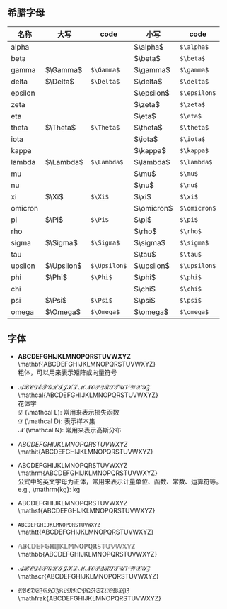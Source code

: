 ## 希腊字母
<html>
<table>
<thead>
<tr>
<th>名称</th>
<th>大写</th>
<th>code</th>
<th>小写</th>
<th>code</th>
</tr>
</thead>
<tbody><tr>
<td>alpha</td>
<td></td>
<td></td>
<td>$\alpha$</td>
<td><code>$\alpha$</code></td>
</tr>
<tr>
<td>beta</td>
<td></td>
<td></td>
<td>$\beta$</td>
<td><code>$\beta$</code></td>
</tr>
<tr>
<td>gamma</td>
<td>$\Gamma$</td>
<td><code>$\Gamma$</code></td>
<td>$\gamma$</td>
<td><code>$\gamma$</code></td>
</tr>
<tr>
<td>delta</td>
<td>$\Delta$</td>
<td><code>$\Delta$</code></td>
<td>$\delta$</td>
<td><code>$\delta$</code></td>
</tr>
<tr>
<td>epsilon</td>
<td></td>
<td></td>
<td>$\epsilon$</td>
<td><code>$\epsilon$</code></td>
</tr>
<tr>
<td>zeta</td>
<td></td>
<td></td>
<td>$\zeta$</td>
<td><code>$\zeta$</code></td>
</tr>
<tr>
<td>eta</td>
<td></td>
<td></td>
<td>$\eta$</td>
<td><code>$\eta$</code></td>
</tr>
<tr>
<td>theta</td>
<td>$\Theta$</td>
<td><code>$\Theta$</code></td>
<td>$\theta$</td>
<td><code>$\theta$</code></td>
</tr>
<tr>
<td>iota</td>
<td></td>
<td></td>
<td>$\iota$</td>
<td><code>$\iota$</code></td>
</tr>
<tr>
<td>kappa</td>
<td></td>
<td></td>
<td>$\kappa$</td>
<td><code>$\kappa$</code></td>
</tr>
<tr>
<td>lambda</td>
<td>$\Lambda$</td>
<td><code>$\Lambda$</code></td>
<td>$\lambda$</td>
<td><code>$\lambda$</code></td>
</tr>
<tr>
<td>mu</td>
<td></td>
<td></td>
<td>$\mu$</td>
<td><code>$\mu$</code></td>
</tr>
<tr>
<td>nu</td>
<td></td>
<td></td>
<td>$\nu$</td>
<td><code>$\nu$</code></td>
</tr>
<tr>
<td>xi</td>
<td>$\Xi$</td>
<td><code>$\Xi$</code></td>
<td>$\xi$</td>
<td><code>$\xi$</code></td>
</tr>
<tr>
<td>omicron</td>
<td></td>
<td></td>
<td>$\omicron$</td>
<td><code>$\omicron$</code></td>
</tr>
<tr>
<td>pi</td>
<td>$\Pi$</td>
<td><code>$\Pi$</code></td>
<td>$\pi$</td>
<td><code>$\pi$</code></td>
</tr>
<tr>
<td>rho</td>
<td></td>
<td></td>
<td>$\rho$</td>
<td><code>$\rho$</code></td>
</tr>
<tr>
<td>sigma</td>
<td>$\Sigma$</td>
<td><code>$\Sigma$</code></td>
<td>$\sigma$</td>
<td><code>$\sigma$</code></td>
</tr>
<tr>
<td>tau</td>
<td></td>
<td></td>
<td>$\tau$</td>
<td><code>$\tau$</code></td>
</tr>
<tr>
<td>upsilon</td>
<td>$\Upsilon$</td>
<td><code>$\Upsilon$</code></td>
<td>$\upsilon$</td>
<td><code>$\upsilon$</code></td>
</tr>
<tr>
<td>phi</td>
<td>$\Phi$</td>
<td><code>$\Phi$</code></td>
<td>$\phi$</td>
<td><code>$\phi$</code></td>
</tr>
<tr>
<td>chi</td>
<td></td>
<td></td>
<td>$\chi$</td>
<td><code>$\chi$</code></td>
</tr>
<tr>
<td>psi</td>
<td>$\Psi$</td>
<td><code>$\Psi$</code></td>
<td>$\psi$</td>
<td><code>$\psi$</code></td>
</tr>
<tr>
<td>omega</td>
<td>$\Omega$</td>
<td><code>$\Omega$</code></td>
<td>$\omega$</td>
<td><code>$\omega$</code></td>
</tr>
</table>
</html>

## 字体
- $\mathbf{ABCDEFGHIJKLMNOPQRSTUVWXYZ}$  
\mathbf{ABCDEFGHIJKLMNOPQRSTUVWXYZ}  
粗体，可以用来表示矩阵或向量符号

- $\mathcal{ABCDEFGHIJKLMNOPQRSTUVWXYZ}$  
\mathcal{ABCDEFGHIJKLMNOPQRSTUVWXYZ}  
花体字  
$\mathcal L$
(\mathcal L): 常用来表示损失函数  
$\mathcal D$
(\mathcal D): 表示样本集  
$\mathcal N$
(\mathcal N): 常用来表示高斯分布  

- $\mathit{ABCDEFGHIJKLMNOPQRSTUVWXYZ}$  
\mathit{ABCDEFGHIJKLMNOPQRSTUVWXYZ}

- $\mathrm{ABCDEFGHIJKLMNOPQRSTUVWXYZ}$  
\mathrm{ABCDEFGHIJKLMNOPQRSTUVWXYZ}  
公式中的英文字母为正体，常用来表示计量单位、函数、常数、运算符等。e.g., \mathrm{kg}: $\mathrm{kg}$

- $\mathsf{ABCDEFGHIJKLMNOPQRSTUVWXYZ}$  
\mathsf{ABCDEFGHIJKLMNOPQRSTUVWXYZ}

- $\mathtt{ABCDEFGHIJKLMNOPQRSTUVWXYZ}$  
\mathtt{ABCDEFGHIJKLMNOPQRSTUVWXYZ}

- $\mathbb{ABCDEFGHIJKLMNOPQRSTUVWXYZ}$  
\mathbb{ABCDEFGHIJKLMNOPQRSTUVWXYZ}

- $\mathscr{ABCDEFGHIJKLMNOPQRSTUVWXYZ}$  
\mathscr{ABCDEFGHIJKLMNOPQRSTUVWXYZ}

- $\mathfrak{ABCDEFGHIJKLMNOPQRSTUVWXYZ}$  
\mathfrak{ABCDEFGHIJKLMNOPQRSTUVWXYZ}